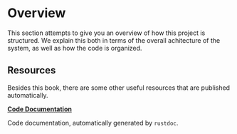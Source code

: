 # Overview

This section attempts to give you an overview of how this project is
structured.  We explain this both in terms of the overall achitecture of the
system, as well as how the code is organized.

## Resources

Besides this book, there are some other useful resources that are published
automatically.

**[Code Documentation](/rustdoc/buildsrs_backend)**

Code documentation, automatically generated by `rustdoc`.

